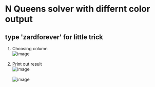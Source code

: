 # N Queens solver with differnt color output
## type 'zardforever' for little trick
1. Choosing column<br/>
![image](https://user-images.githubusercontent.com/87600155/162858604-f28eea63-9430-4a11-bf08-2dd36ae8db09.png)<br/><br/>
2. Print out result<br/>
![image](https://user-images.githubusercontent.com/87600155/162858663-d81b69ec-b9e7-4f86-80ee-70e08b8a6dbe.png)<br/><br/>
![image](https://user-images.githubusercontent.com/87600155/162858699-b63f6ef9-fecd-4d35-a160-a1260224fe3b.png)<br/><br/>

